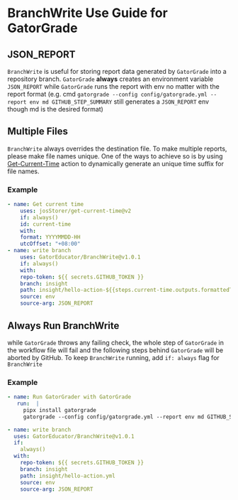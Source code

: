 # BranchWrite Use Guide for GatorGrade

## JSON_REPORT

`BranchWrite` is useful for storing report data generated by `GatorGrade` into a repository branch. `GatorGrade` **always** creates an environment variable `JSON_REPORT` while `GatorGrade` runs the report with env no matter with the report format (e.g. cmd `gatorgrade --config config/gatorgrade.yml --report env md GITHUB_STEP_SUMMARY` still generates a `JSON_REPORT` env though md is the desired format)

## Multiple Files

`BranchWrite` always overrides the destination file. To make multiple reports, please make file names unique. One of the ways to achieve so is by using [Get-Current-Time](https://github.com/marketplace/actions/get-current-time) action to dynamically generate an unique time suffix for file names.

### Example

```yaml
- name: Get current time
    uses: josStorer/get-current-time@v2
    if: always()
    id: current-time
    with:
    format: YYYYMMDD-HH
    utcOffset: "+08:00"
- name: write branch
    uses: GatorEducator/BranchWrite@v1.0.1
    if: always()
    with:
    repo-token: ${{ secrets.GITHUB_TOKEN }}
    branch: insight
    path: insight/hello-action-${{steps.current-time.outputs.formattedTime}}.yml
    source: env
    source-arg: JSON_REPORT
```

## Always Run BranchWrite

while `GatorGrade` throws any failing check, the whole step of `GatorGrade` in the workflow file will fail and the following steps behind `GatorGrade` will be aborted by GitHub. To keep `BranchWrite` running, add `if: always` flag for `BranchWrite`

### Example

```yaml
- name: Run GatorGrader with GatorGrade
   run:  |
     pipx install gatorgrade
     gatorgrade --config config/gatorgrade.yml --report env md GITHUB_STEP_SUMMARY

- name: write branch
  uses: GatorEducator/BranchWrite@v1.0.1
  if:
    always()
  with:
    repo-token: ${{ secrets.GITHUB_TOKEN }}
    branch: insight
    path: insight/hello-action.yml
    source: env
    source-arg: JSON_REPORT
```
